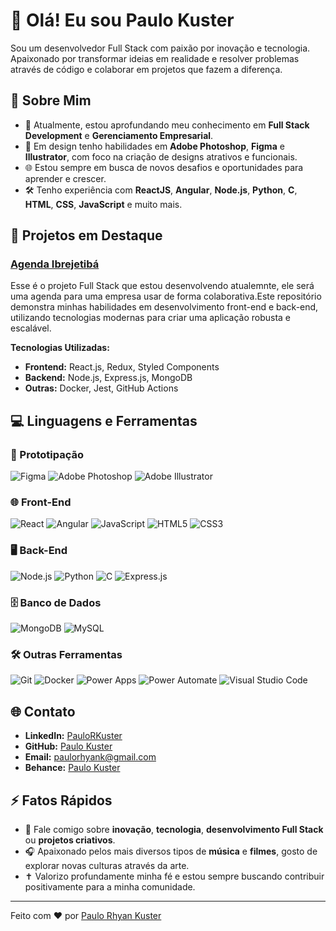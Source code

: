 # 👋 Olá! Eu sou Paulo Kuster

Sou um desenvolvedor Full Stack com paixão por inovação e tecnologia. Apaixonado por transformar ideias em realidade e resolver problemas através de código e colaborar em projetos que fazem a diferença.

## 🚀 Sobre Mim

- 🌱 Atualmente, estou aprofundando meu conhecimento em **Full Stack Development** e **Gerenciamento Empresarial**.
- 🎨 Em design tenho habilidades em **Adobe Photoshop**, **Figma** e **Illustrator**, com foco na criação de designs atrativos e funcionais.
- 🌐 Estou sempre em busca de novos desafios e oportunidades para aprender e crescer.
- 🛠️ Tenho experiência com **ReactJS**, **Angular**, **Node.js**, **Python**, **C**, **HTML**, **CSS**, **JavaScript** e muito mais.

<!--![Top Langs](https://github-readme-stats.vercel.app/api/top-langs/?username=PauloRhyanK&layout=compact)-->


## 💼 Projetos em Destaque

### [Agenda Ibrejetibá](https://github.com/PauloRhyanK/AgendaIbrejetiba) 
Esse é o projeto Full Stack que estou desenvolvendo atualemnte, ele será uma agenda para uma empresa usar de forma colaborativa.Este repositório demonstra minhas habilidades em desenvolvimento front-end e back-end, utilizando tecnologias modernas para criar uma aplicação robusta e escalável.

**Tecnologias Utilizadas:**
- **Frontend:** React.js, Redux, Styled Components
- **Backend:** Node.js, Express.js, MongoDB
- **Outras:** Docker, Jest, GitHub Actions

## 💻 Linguagens e Ferramentas

### 🎨 Prototipação
![Figma](https://img.shields.io/badge/-Figma-F24E1E?style=flat-square&logo=figma&logoColor=white)
![Adobe Photoshop](https://img.shields.io/badge/-Adobe%20Photoshop-31A8FF?style=flat-square&logo=adobe-photoshop&logoColor=white)
![Adobe Illustrator](https://img.shields.io/badge/-Adobe%20Illustrator-FF9A00?style=flat-square&logo=adobe-illustrator&logoColor=white)

### 🌐 Front-End
![React](https://img.shields.io/badge/-React-61DAFB?style=flat-square&logo=react&logoColor=white)
![Angular](https://img.shields.io/badge/-Angular-DD0031?style=flat-square&logo=angular&logoColor=white)
![JavaScript](https://img.shields.io/badge/-JavaScript-F7DF1E?style=flat-square&logo=javascript&logoColor=white)
![HTML5](https://img.shields.io/badge/-HTML5-E34F26?style=flat-square&logo=html5&logoColor=white)
![CSS3](https://img.shields.io/badge/-CSS3-1572B6?style=flat-square&logo=css3&logoColor=white)

### 🖥️ Back-End
![Node.js](https://img.shields.io/badge/-Node.js-339933?style=flat-square&logo=node.js&logoColor=white)
![Python](https://img.shields.io/badge/-Python-3776AB?style=flat-square&logo=python&logoColor=white)
![C](https://img.shields.io/badge/-C-A8B9CC?style=flat-square&logo=c&logoColor=white)
![Express.js](https://img.shields.io/badge/-Express.js-000000?style=flat-square&logo=express&logoColor=white)

### 🗄️ Banco de Dados
![MongoDB](https://img.shields.io/badge/-MongoDB-47A248?style=flat-square&logo=mongodb&logoColor=white)
![MySQL](https://img.shields.io/badge/-MySQL-4479A1?style=flat-square&logo=mysql&logoColor=white)

### 🛠️ Outras Ferramentas
![Git](https://img.shields.io/badge/-Git-F05032?style=flat-square&logo=git&logoColor=white)
![Docker](https://img.shields.io/badge/-Docker-2496ED?style=flat-square&logo=docker&logoColor=white)
![Power Apps](https://img.shields.io/badge/-Power%20Apps-742774?style=flat-square&logo=powerapps&logoColor=white)
![Power Automate](https://img.shields.io/badge/-Power%20Automate-0066FF?style=flat-square&logo=powerautomate&logoColor=white)
![Visual Studio Code](https://img.shields.io/badge/-Visual%20Studio%20Code-007ACC?style=flat-square&logo=visual-studio-code&logoColor=white)


## 🌐 Contato

- **LinkedIn:** [PauloRKuster](https://www.linkedin.com/in/paulorkuster/)
- **GitHub:** [Paulo Kuster](https://github.com/PauloRhyanK)
- **Email:** paulorhyank@gmail.com
- **Behance:** [Paulo Kuster](https://www.behance.net/paulork)

## ⚡ Fatos Rápidos

- 💬 Fale comigo sobre **inovação**, **tecnologia**, **desenvolvimento Full Stack** ou **projetos criativos**.
- 🎧 Apaixonado pelos mais diversos tipos de **música** e **filmes**, gosto de explorar novas culturas através da arte.
- ✝️ Valorizo profundamente minha fé e estou sempre buscando contribuir positivamente para a minha comunidade.

---

Feito com ❤️ por [Paulo Rhyan Kuster](https://github.com/PauloRhyanK)
